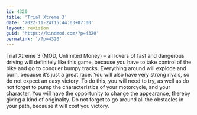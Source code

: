 ```yaml
---
id: 4320
title: 'Trial Xtreme 3'
date: '2022-11-24T15:44:03+07:00'
layout: revision
guid: 'https://kindmod.com/?p=4320'
permalink: '/?p=4320'
---
```


Trial Xtreme 3 (MOD, Unlimited Money) – all lovers of fast and dangerous driving will definitely like this game, because you have to take control of the bike and go to conquer bumpy tracks. Everything around will explode and burn, because it’s just a great race. You will also have very strong rivals, so do not expect an easy victory. To do this, you will need to try, as well as do not forget to pump the characteristics of your motorcycle, and your character. You will have the opportunity to change the appearance, thereby giving a kind of originality. Do not forget to go around all the obstacles in your path, because it will cost you victory.